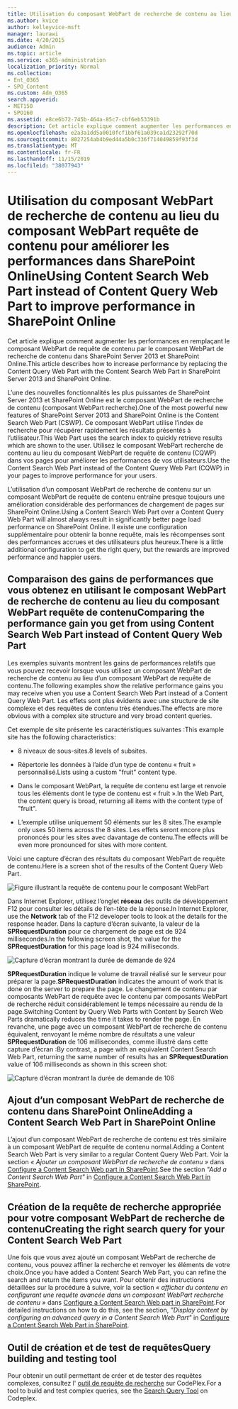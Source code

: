 ```yaml
---
title: Utilisation du composant WebPart de recherche de contenu au lieu du composant WebPart requête de contenu pour améliorer les performances dans SharePoint Online
ms.author: kvice
author: kelleyvice-msft
manager: laurawi
ms.date: 4/20/2015
audience: Admin
ms.topic: article
ms.service: o365-administration
localization_priority: Normal
ms.collection:
- Ent_O365
- SPO_Content
ms.custom: Adm_O365
search.appverid:
- MET150
- SPO160
ms.assetid: e8ce6b72-745b-464a-85c7-cbf6eb53391b
description: Cet article explique comment augmenter les performances en remplaçant le composant WebPart de requête de contenu par le composant WebPart de recherche de contenu dans SharePoint Server 2013 et SharePoint Online.
ms.openlocfilehash: e2a3a1dd5a0010fcf1bbf61a039ca1d23292f70d
ms.sourcegitcommit: 8027254ab4b9ed44a5b0c336f714049859f93f3d
ms.translationtype: MT
ms.contentlocale: fr-FR
ms.lasthandoff: 11/15/2019
ms.locfileid: "38077943"
---
```

# <a name="using-content-search-web-part-instead-of-content-query-web-part-to-improve-performance-in-sharepoint-online"></a><span data-ttu-id="edc4d-103">Utilisation du composant WebPart de recherche de contenu au lieu du composant WebPart requête de contenu pour améliorer les performances dans SharePoint Online</span><span class="sxs-lookup"><span data-stu-id="edc4d-103">Using Content Search Web Part instead of Content Query Web Part to improve performance in SharePoint Online</span></span>

<span data-ttu-id="edc4d-104">Cet article explique comment augmenter les performances en remplaçant le composant WebPart de requête de contenu par le composant WebPart de recherche de contenu dans SharePoint Server 2013 et SharePoint Online.</span><span class="sxs-lookup"><span data-stu-id="edc4d-104">This article describes how to increase performance by replacing the Content Query Web Part with the Content Search Web Part in SharePoint Server 2013 and SharePoint Online.</span></span>
  
<span data-ttu-id="edc4d-105">L’une des nouvelles fonctionnalités les plus puissantes de SharePoint Server 2013 et SharePoint Online est le composant WebPart de recherche de contenu (composant WebPart recherche).</span><span class="sxs-lookup"><span data-stu-id="edc4d-105">One of the most powerful new features of SharePoint Server 2013 and SharePoint Online is the Content Search Web Part (CSWP).</span></span> <span data-ttu-id="edc4d-106">Ce composant WebPart utilise l’index de recherche pour récupérer rapidement les résultats présentés à l’utilisateur.</span><span class="sxs-lookup"><span data-stu-id="edc4d-106">This Web Part uses the search index to quickly retrieve results which are shown to the user.</span></span> <span data-ttu-id="edc4d-107">Utilisez le composant WebPart recherche de contenu au lieu du composant WebPart de requête de contenu (CQWP) dans vos pages pour améliorer les performances de vos utilisateurs.</span><span class="sxs-lookup"><span data-stu-id="edc4d-107">Use the Content Search Web Part instead of the Content Query Web Part (CQWP) in your pages to improve performance for your users.</span></span>
  
<span data-ttu-id="edc4d-108">L’utilisation d’un composant WebPart de recherche de contenu sur un composant WebPart de requête de contenu entraîne presque toujours une amélioration considérable des performances de chargement de pages sur SharePoint Online.</span><span class="sxs-lookup"><span data-stu-id="edc4d-108">Using a Content Search Web Part over a Content Query Web Part will almost always result in significantly better page load performance on SharePoint Online.</span></span> <span data-ttu-id="edc4d-109">Il existe une configuration supplémentaire pour obtenir la bonne requête, mais les récompenses sont des performances accrues et des utilisateurs plus heureux.</span><span class="sxs-lookup"><span data-stu-id="edc4d-109">There is a little additional configuration to get the right query, but the rewards are improved performance and happier users.</span></span>
  
## <a name="comparing-the-performance-gain-you-get-from-using-content-search-web-part-instead-of-content-query-web-part"></a><span data-ttu-id="edc4d-110">Comparaison des gains de performances que vous obtenez en utilisant le composant WebPart de recherche de contenu au lieu du composant WebPart requête de contenu</span><span class="sxs-lookup"><span data-stu-id="edc4d-110">Comparing the performance gain you get from using Content Search Web Part instead of Content Query Web Part</span></span>

<span data-ttu-id="edc4d-111">Les exemples suivants montrent les gains de performances relatifs que vous pouvez recevoir lorsque vous utilisez un composant WebPart de recherche de contenu au lieu d’un composant WebPart de requête de contenu.</span><span class="sxs-lookup"><span data-stu-id="edc4d-111">The following examples show the relative performance gains you may receive when you use a Content Search Web Part instead of a Content Query Web Part.</span></span> <span data-ttu-id="edc4d-112">Les effets sont plus évidents avec une structure de site complexe et des requêtes de contenu très étendues.</span><span class="sxs-lookup"><span data-stu-id="edc4d-112">The effects are more obvious with a complex site structure and very broad content queries.</span></span>
  
<span data-ttu-id="edc4d-113">Cet exemple de site présente les caractéristiques suivantes :</span><span class="sxs-lookup"><span data-stu-id="edc4d-113">This example site has the following characteristics:</span></span>
  
- <span data-ttu-id="edc4d-114">8 niveaux de sous-sites.</span><span class="sxs-lookup"><span data-stu-id="edc4d-114">8 levels of subsites.</span></span>
    
- <span data-ttu-id="edc4d-115">Répertorie les données à l’aide d’un type de contenu « fruit » personnalisé.</span><span class="sxs-lookup"><span data-stu-id="edc4d-115">Lists using a custom "fruit" content type.</span></span>
    
- <span data-ttu-id="edc4d-116">Dans le composant WebPart, la requête de contenu est large et renvoie tous les éléments dont le type de contenu est « fruit ».</span><span class="sxs-lookup"><span data-stu-id="edc4d-116">In the Web Part, the content query is broad, returning all items with the content type of "fruit".</span></span>
    
- <span data-ttu-id="edc4d-117">L’exemple utilise uniquement 50 éléments sur les 8 sites.</span><span class="sxs-lookup"><span data-stu-id="edc4d-117">The example only uses 50 items across the 8 sites.</span></span> <span data-ttu-id="edc4d-118">Les effets seront encore plus prononcés pour les sites avec davantage de contenu.</span><span class="sxs-lookup"><span data-stu-id="edc4d-118">The effects will be even more pronounced for sites with more content.</span></span>
    
<span data-ttu-id="edc4d-119">Voici une capture d’écran des résultats du composant WebPart de requête de contenu.</span><span class="sxs-lookup"><span data-stu-id="edc4d-119">Here is a screen shot of the results of the Content Query Web Part.</span></span>
  
![Figure illustrant la requête de contenu pour le composant WebPart](media/b3d41f20-dfe5-46ed-9c0a-31057e82de33.png)
  
<span data-ttu-id="edc4d-121">Dans Internet Explorer, utilisez l’onglet **réseau** des outils de développement F12 pour consulter les détails de l’en-tête de la réponse.</span><span class="sxs-lookup"><span data-stu-id="edc4d-121">In Internet Explorer, use the **Network** tab of the F12 developer tools to look at the details for the response header.</span></span> <span data-ttu-id="edc4d-122">Dans la capture d’écran suivante, la valeur de la **SPRequestDuration** pour ce chargement de page est de 924 millisecondes.</span><span class="sxs-lookup"><span data-stu-id="edc4d-122">In the following screen shot, the value for the **SPRequestDuration** for this page load is 924 milliseconds.</span></span> 
  
![Capture d’écran montrant la durée de demande de 924](media/343571f2-a249-4de2-bc11-2cee93498aea.png)
  
 <span data-ttu-id="edc4d-124">**SPRequestDuration** indique le volume de travail réalisé sur le serveur pour préparer la page.</span><span class="sxs-lookup"><span data-stu-id="edc4d-124">**SPRequestDuration** indicates the amount of work that is done on the server to prepare the page.</span></span> <span data-ttu-id="edc4d-125">Le changement de contenu par composants WebPart de requête avec le contenu par composants WebPart de recherche réduit considérablement le temps nécessaire au rendu de la page.</span><span class="sxs-lookup"><span data-stu-id="edc4d-125">Switching Content by Query Web Parts with Content by Search Web Parts dramatically reduces the time it takes to render the page.</span></span> <span data-ttu-id="edc4d-126">En revanche, une page avec un composant WebPart de recherche de contenu équivalent, renvoyant le même nombre de résultats a une valeur **SPRequestDuration** de 106 millisecondes, comme illustré dans cette capture d’écran :</span><span class="sxs-lookup"><span data-stu-id="edc4d-126">By contrast, a page with an equivalent Content Search Web Part, returning the same number of results has an **SPRequestDuration** value of 106 milliseconds as shown in this screen shot:</span></span> 
  
![Capture d’écran montrant la durée de demande de 106](media/b46387ac-660d-4e5e-a11c-cc430e912962.png)
  
## <a name="adding-a-content-search-web-part-in-sharepoint-online"></a><span data-ttu-id="edc4d-128">Ajout d’un composant WebPart de recherche de contenu dans SharePoint Online</span><span class="sxs-lookup"><span data-stu-id="edc4d-128">Adding a Content Search Web Part in SharePoint Online</span></span>

<span data-ttu-id="edc4d-129">L’ajout d’un composant WebPart de recherche de contenu est très similaire à un composant WebPart de requête de contenu normal.</span><span class="sxs-lookup"><span data-stu-id="edc4d-129">Adding a Content Search Web Part is very similar to a regular Content Query Web Part.</span></span> <span data-ttu-id="edc4d-130">Voir la section *« Ajouter un composant WebPart de recherche de contenu »* dans [Configure a Content Search Web part in SharePoint](https://support.office.com/article/Configure-a-Content-Search-Web-Part-in-SharePoint-0dc16de1-dbe4-462b-babb-bf8338c36c9a).</span><span class="sxs-lookup"><span data-stu-id="edc4d-130">See the section  *"Add a Content Search Web Part"*  in [Configure a Content Search Web Part in SharePoint](https://support.office.com/article/Configure-a-Content-Search-Web-Part-in-SharePoint-0dc16de1-dbe4-462b-babb-bf8338c36c9a).</span></span>
  
## <a name="creating-the-right-search-query-for-your-content-search-web-part"></a><span data-ttu-id="edc4d-131">Création de la requête de recherche appropriée pour votre composant WebPart de recherche de contenu</span><span class="sxs-lookup"><span data-stu-id="edc4d-131">Creating the right search query for your Content Search Web Part</span></span>

<span data-ttu-id="edc4d-132">Une fois que vous avez ajouté un composant WebPart de recherche de contenu, vous pouvez affiner la recherche et renvoyer les éléments de votre choix.</span><span class="sxs-lookup"><span data-stu-id="edc4d-132">Once you have added a Content Search Web Part, you can refine the search and return the items you want.</span></span> <span data-ttu-id="edc4d-133">Pour obtenir des instructions détaillées sur la procédure à suivre, voir la section *« afficher du contenu en configurant une requête avancée dans un composant WebPart recherche de contenu »* dans [Configure a Content Search Web part in SharePoint](https://support.office.com/article/Configure-a-Content-Search-Web-Part-in-SharePoint-0dc16de1-dbe4-462b-babb-bf8338c36c9a).</span><span class="sxs-lookup"><span data-stu-id="edc4d-133">For detailed instructions on how to do this, see the section,  *"Display content by configuring an advanced query in a Content Search Web Part"*  in [Configure a Content Search Web Part in SharePoint](https://support.office.com/article/Configure-a-Content-Search-Web-Part-in-SharePoint-0dc16de1-dbe4-462b-babb-bf8338c36c9a).</span></span>
  
## <a name="query-building-and-testing-tool"></a><span data-ttu-id="edc4d-134">Outil de création et de test de requêtes</span><span class="sxs-lookup"><span data-stu-id="edc4d-134">Query building and testing tool</span></span>

<span data-ttu-id="edc4d-135">Pour obtenir un outil permettant de créer et de tester des requêtes complexes, consultez l' [outil de requête de recherche](https://sp2013searchtool.codeplex.com/) sur CodePlex.</span><span class="sxs-lookup"><span data-stu-id="edc4d-135">For a tool to build and test complex queries, see the [Search Query Tool](https://sp2013searchtool.codeplex.com/) on Codeplex.</span></span> 
  

